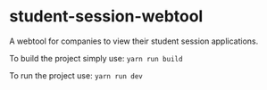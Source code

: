 # student-session-webtool
A webtool for companies to view their student session applications.

To build the project simply use:
`yarn run build`

To run the project use:
`yarn run dev`
